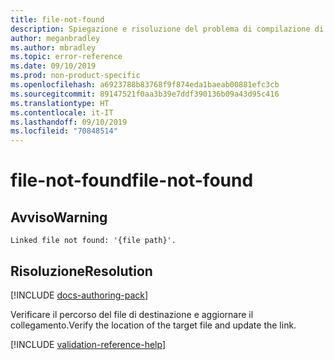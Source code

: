 ```yaml
---
title: file-not-found
description: Spiegazione e risoluzione del problema di compilazione di Docs file-not-found
author: meganbradley
ms.author: mbradley
ms.topic: error-reference
ms.date: 09/10/2019
ms.prod: non-product-specific
ms.openlocfilehash: a6923788b83768f9f874eda1baeab00881efc3cb
ms.sourcegitcommit: 89147521f0aa3b39e7ddf390136b09a43d95c416
ms.translationtype: HT
ms.contentlocale: it-IT
ms.lasthandoff: 09/10/2019
ms.locfileid: "70848514"
---
```

# <a name="file-not-found"></a><span data-ttu-id="7937b-103">file-not-found</span><span class="sxs-lookup"><span data-stu-id="7937b-103">file-not-found</span></span>

## <a name="warning"></a><span data-ttu-id="7937b-104">Avviso</span><span class="sxs-lookup"><span data-stu-id="7937b-104">Warning</span></span>

`Linked file not found: '{file path}'.`

## <a name="resolution"></a><span data-ttu-id="7937b-105">Risoluzione</span><span class="sxs-lookup"><span data-stu-id="7937b-105">Resolution</span></span>

[!INCLUDE [docs-authoring-pack](includes/docs-authoring-pack.md)]

<span data-ttu-id="7937b-106">Verificare il percorso del file di destinazione e aggiornare il collegamento.</span><span class="sxs-lookup"><span data-stu-id="7937b-106">Verify the location of the target file and update the link.</span></span>

<!--make sure to add this file to your includes folder and verify the path-->
[!INCLUDE [validation-reference-help](includes/validation-reference-help.md)]
